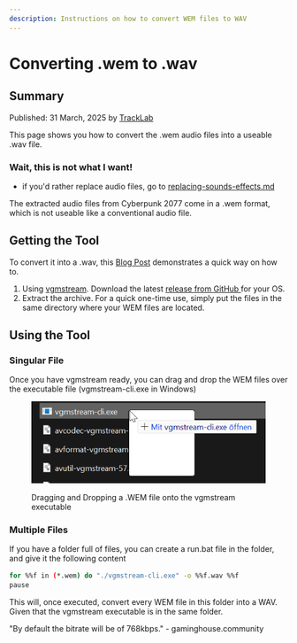 ```yaml
---
description: Instructions on how to convert WEM files to WAV
---
```


# Converting .wem to .wav

## Summary

Published: 31 March, 2025 by [TrackLab](https://tracklab.github.io/)

This page shows you how to convert the .wem audio files into a useable .wav file.

### Wait, this is not what I want!

* if you'd rather replace audio files, go to [replacing-sounds-effects.md](replacing-sounds-effects.md "mention")



The extracted audio files from Cyberpunk 2077 come in a .wem format, which is not useable like a conventional audio file.

## Getting the Tool

To convert it into a .wav, this [Blog Post](https://www.gaminghouse.community/en/guides-tutorials-1003/how-to-play-convert-wem-files-ogg-mp3-67#toc-3) demonstrates a quick way on how to.

1. Using [vgmstream](https://github.com/vgmstream/vgmstream/). Download the latest [release from GitHub ](https://github.com/vgmstream/vgmstream/releases)for your OS.
2. Extract the archive. For a quick one-time use, simply put the files in the same directory where your WEM files are located.

## Using the Tool

### Singular File

Once you have vgmstream ready, you can drag and drop the WEM files over the executable file (vgmstream-cli.exe in Windows)

<figure><img src="../../.gitbook/assets/grafik.png" alt=""><figcaption><p>Dragging and Dropping a .WEM file onto the vgmstream executable</p></figcaption></figure>

### Multiple Files

If you have a folder full of files, you can create a run.bat file in the folder, and give it the following content&#x20;

```bash
for %%f in (*.wem) do "./vgmstream-cli.exe" -o %%f.wav %%f
pause
```

This will, once executed, convert every WEM file in this folder into a WAV. Given that the vgmstream executable is in the same folder.

"By default the bitrate will be of 768kbps." - gaminghouse.community

